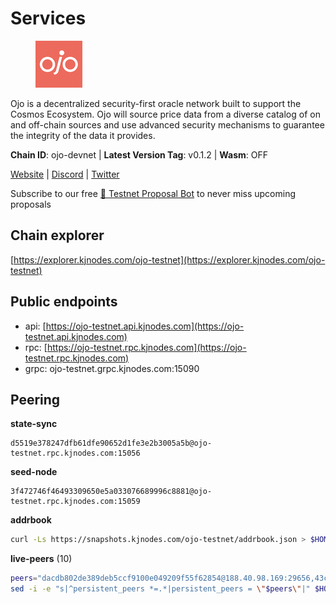 # Services

<figure><img src="https://raw.githubusercontent.com/kj89/cosmos-images/main/logos/ojo.png" alt=""><figcaption></figcaption></figure>

Ojo is a decentralized security-first oracle network built  to support the Cosmos Ecosystem. Ojo will source price data  from a diverse catalog of on and off-chain sources and use  advanced security mechanisms to guarantee the integrity of the data it provides.

**Chain ID**: ojo-devnet | **Latest Version Tag**: v0.1.2 | **Wasm**: OFF

[Website](https://ojo.network) | [Discord](https://discord.gg/fd8Yrex8nC) | [Twitter](https://twitter.com/ojo_network)



Subscribe to our free [🤖 Testnet Proposal Bot](https://t.me/kjnodes_testnet_proposal_bot) to never miss upcoming proposals


## Chain explorer
[https://explorer.kjnodes.com/ojo-testnet](https://explorer.kjnodes.com/ojo-testnet)

## Public endpoints

* api: [https://ojo-testnet.api.kjnodes.com](https://ojo-testnet.api.kjnodes.com)
* rpc: [https://ojo-testnet.rpc.kjnodes.com](https://ojo-testnet.rpc.kjnodes.com)
* grpc: ojo-testnet.grpc.kjnodes.com:15090

## Peering

**state-sync**

```text
d5519e378247dfb61dfe90652d1fe3e2b3005a5b@ojo-testnet.rpc.kjnodes.com:15056
```

**seed-node**

```text
3f472746f46493309650e5a033076689996c8881@ojo-testnet.rpc.kjnodes.com:15059
```

**addrbook**
```bash
curl -Ls https://snapshots.kjnodes.com/ojo-testnet/addrbook.json > $HOME/.ojo/config/addrbook.json
```

**live-peers** (10)
```bash
peers="dacdb802de389deb5ccf9100e049209f55f62854@188.40.98.169:29656,43c5a820220dfe96810a7582825acb6caeaaf33e@194.61.28.173:26656,0d4dc8d9e80df99fdf7fbb0e44fbe55e0f8dde28@65.108.205.47:14756,315350f9d96426d4a025dbdecae84ceca64d1638@95.217.40.230:56656,c37e444f67af17545393ad16930cd68dc7e3fd08@95.216.7.169:61156,a654bbc2b27134da4eb1fcc08f07a2c9ea0deec7@51.79.77.103:12656,bd90b71f1f982ebb18857da8cb777883d6ca687e@185.209.223.68:26656,5a53ebe6e029f8a26b1bc6dd8fe9a8efd57202f6@167.71.194.75:28656,d2489830a5e91ec214edfc54756512e4f89f2609@65.109.92.79:12656,d5519e378247dfb61dfe90652d1fe3e2b3005a5b@65.109.68.190:15056"
sed -i -e "s|^persistent_peers *=.*|persistent_peers = \"$peers\"|" $HOME/.ojo/config/config.toml
```
